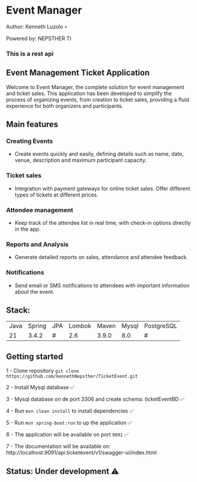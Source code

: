 # Event Manager
Author: Kenneth Luzolo 💀

Powered by:  NEPSTHER TI

### This is a rest api
## Event Management  Ticket  Application 
Welcome to Event Manager, the complete solution for event management and ticket sales. This application has been developed to simplify the process of organizing events, from creation to ticket sales, providing a fluid experience for both organizers and participants.
## Main features

###  Creating Events
*  Create events quickly and easily, defining details such as name, date, venue, description and maximum participant capacity.
###  Ticket sales
*  Integration with payment gateways for online ticket sales. Offer different types of tickets at different prices.

### Attendee management

* Keep track of the attendee list in real time, with check-in options directly in the app.

### Reports and Analysis
* Generate detailed reports on sales, attendance and attendee feedback.

### Notifications
* Send email or SMS notifications to attendees with important information about the event.


## Stack:
<table>
    <tr>
         <td>Java</td>
         <td>Spring</td>
         <td>JPA</td>
        <td>Lombok</td>
        <td>Maven</td>
        <td>Mysql</td>
        <td>PostgreSQL</td>
    </tr>
     <tr>
         <td>21</td>
         <td> 3.4.2</td>
         <td>#</td>
         <td> 2.6</td>
         <td>3.9.0</td>
         <td> 8.0</td>
         <td> #</td>
        </tr>
</table>

## Getting started

1 - Clone  repository `git clone https://github.com/kennethNepsther/TicketEvent.git `

2 - Install Mysql database ✅

3 - Mysql database  on de port 3306 and create schema: ticketEventBD ✅

4 - Run `mvn clean install` to install dependencies ✅

5 - Run `mvn spring-boot:run` to up the application ✅

6 - The application will be available on port `9091` ✅

7 - The documentation will be available on: http://localhost:9091/api.ticketevent/v1/swagger-ui/index.html





## Status: Under development  ⚠️
